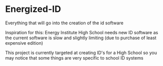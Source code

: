 # Energized-ID
Everything that will go into the creation of the id software

Inspiration for this: Energy Institute High School needs new ID software as the current software is slow and slightly limiting (due to purchase of least expensive edition)

This project is currently targeted at creating ID's for a High School so you may notice that some things are very specific to school ID systems
